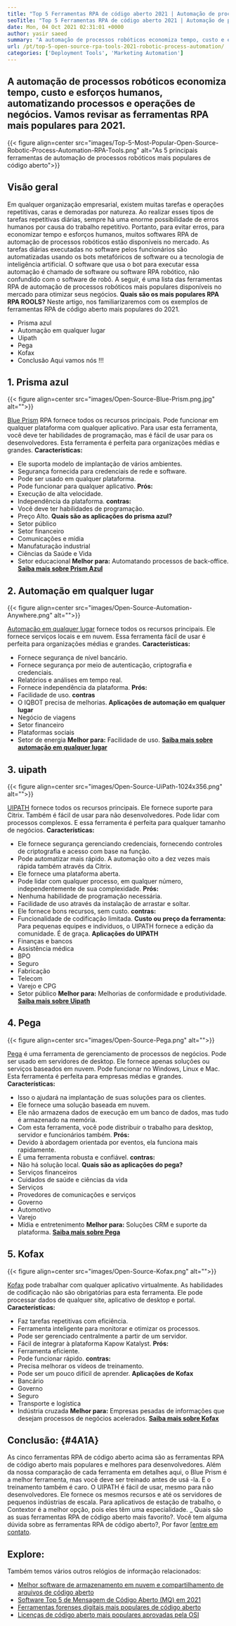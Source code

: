 ```yaml
---
title: "Top 5 Ferramentas RPA de código aberto 2021 | Automação de processo robótico" 
seoTitle: "Top 5 Ferramentas RPA de código aberto 2021 | Automação de processo robótico" 
date: Mon, 04 Oct 2021 02:31:01 +0000
author: yasir saeed
summary: "A automação de processos robóticos economiza tempo, custo e esforços humanos, automatizando processos e operações de negócios. Vamos revisar as ferramentas RPA mais populares para 2021." 
url: /pt/top-5-open-source-rpa-tools-2021-robotic-process-automation/
categories: ['Deployment Tools', 'Marketing Automation']
---
```


## A automação de processos robóticos economiza tempo, custo e esforços humanos, automatizando processos e operações de negócios. Vamos revisar as ferramentas RPA mais populares para 2021.

{{< figure align=center src="images/Top-5-Most-Popular-Open-Source-Robotic-Process-Automation-RPA-Tools.png" alt="As 5 principais ferramentas de automação de processos robóticos mais populares de código aberto">}}


## **Visão geral**
Em qualquer organização empresarial, existem muitas tarefas e operações repetitivas, caras e demoradas por natureza. Ao realizar esses tipos de tarefas repetitivas diárias, sempre há uma enorme possibilidade de erros humanos por causa do trabalho repetitivo. Portanto, para evitar erros, para economizar tempo e esforços humanos, muitos softwares RPA de automação de processos robóticos estão disponíveis no mercado.
As tarefas diárias executadas no software pelos funcionários são automatizadas usando os bots metafóricos de software ou a tecnologia de inteligência artificial. O software que usa o bot para executar essa automação é chamado de software ou software RPA robótico, não confundido com o software de robô. A seguir, é uma lista das ferramentas RPA de automação de processos robóticos mais populares disponíveis no mercado para otimizar seus negócios.
**Quais são os mais populares RPA RPA ROOLS?**  Neste artigo, nos familiarizaremos com os exemplos de ferramentas RPA de código aberto mais populares do 2021.
  * Prisma azul
  * Automação em qualquer lugar
  * Uipath
  * Pega
  * Kofax
  * Conclusão
Aqui vamos nós !!!

## 1. Prisma azul

{{< figure align=center src="images/Open-Source-Blue-Prism.png.jpg" alt="">}}

[Blue Prism][1] RPA fornece todos os recursos principais. Pode funcionar em qualquer plataforma com qualquer aplicativo. Para usar esta ferramenta, você deve ter habilidades de programação, mas é fácil de usar para os desenvolvedores. Esta ferramenta é perfeita para organizações médias e grandes.
**Características:**
  * Ele suporta modelo de implantação de vários ambientes.
  * Segurança fornecida para credenciais de rede e software.
  * Pode ser usado em qualquer plataforma.
  * Pode funcionar para qualquer aplicativo.
**Prós:** 
  * Execução de alta velocidade.
  * Independência da plataforma.
**contras:** 
  * Você deve ter habilidades de programação.
  * Preço Alto.
**Quais são as aplicações do prisma azul?** 
  * Setor público
  * Setor financeiro
  * Comunicações e mídia
  * Manufaturação industrial
  * Ciências da Saúde e Vida
  * Setor educacional
**Melhor para:**  Automatando processos de back-office.
**[Saiba mais sobre Prism Azul][1]** 

## 2. Automação em qualquer lugar

{{< figure align=center src="images/Open-Source-Automation-Anywhere.png" alt="">}}

[Automação em qualquer lugar][2] fornece todos os recursos principais. Ele fornece serviços locais e em nuvem. Essa ferramenta fácil de usar é perfeita para organizações médias e grandes.
**Características:**
  * Fornece segurança de nível bancário.
  * Fornece segurança por meio de autenticação, criptografia e credenciais.
  * Relatórios e análises em tempo real.
  * Fornece independência da plataforma.
**Prós:** 
  * Facilidade de uso.
**contras** 
  * O IQBOT precisa de melhorias.
**Aplicações de automação em qualquer lugar** 
  * Negócio de viagens
  * Setor financeiro
  * Plataformas sociais
  * Setor de energia
**Melhor para:**  Facilidade de uso.
**[Saiba mais sobre automação em qualquer lugar][2]** 

## 3. uipath

{{< figure align=center src="images/Open-Source-UiPath-1024x356.png" alt="">}}

[UIPATH][3] fornece todos os recursos principais. Ele fornece suporte para Citrix. Também é fácil de usar para não desenvolvedores. Pode lidar com processos complexos. E essa ferramenta é perfeita para qualquer tamanho de negócios.
**Características:**
  * Ele fornece segurança gerenciando credenciais, fornecendo controles de criptografia e acesso com base na função.
  * Pode automatizar mais rápido. A automação oito a dez vezes mais rápida também através da Citrix.
  * Ele fornece uma plataforma aberta.
  * Pode lidar com qualquer processo, em qualquer número, independentemente de sua complexidade.
**Prós:** 
  * Nenhuma habilidade de programação necessária.
  * Facilidade de uso através da instalação de arrastar e soltar.
  * Ele fornece bons recursos, sem custo.
**contras:** 
  * Funcionalidade de codificação limitada.
**Custo ou preço da ferramenta:** 
Para pequenas equipes e indivíduos, o UIPATH fornece a edição da comunidade. É de graça.
**Aplicações do UIPATH** 
  * Finanças e bancos
  * Assistência médica
  * BPO
  * Seguro
  * Fabricação
  * Telecom
  * Varejo e CPG
  * Setor público
**Melhor para:**  Melhorias de conformidade e produtividade.
**[Saiba mais sobre Uipath][3]** 

## 4. Pega

{{< figure align=center src="images/Open-Source-Pega.png" alt="">}}

[Pega][4] é uma ferramenta de gerenciamento de processos de negócios. Pode ser usado em servidores de desktop. Ele fornece apenas soluções ou serviços baseados em nuvem. Pode funcionar no Windows, Linux e Mac. Esta ferramenta é perfeita para empresas médias e grandes.
**Características:**
  * Isso o ajudará na implantação de suas soluções para os clientes.
  * Ele fornece uma solução baseada em nuvem.
  * Ele não armazena dados de execução em um banco de dados, mas tudo é armazenado na memória.
  * Com esta ferramenta, você pode distribuir o trabalho para desktop, servidor e funcionários também.
**Prós:** 
  * Devido à abordagem orientada por eventos, ela funciona mais rapidamente.
  * É uma ferramenta robusta e confiável.
**contras:** 
  * Não há solução local.
**Quais são as aplicações do pega?** 
  * Serviços financeiros
  * Cuidados de saúde e ciências da vida
  * Serviços
  * Provedores de comunicações e serviços
  * Governo
  * Automotivo
  * Varejo
  * Mídia e entretenimento
**Melhor para:**  Soluções CRM e suporte da plataforma.
**[Saiba mais sobre Pega][4]** 

## 5. Kofax

{{< figure align=center src="images/Open-Source-Kofax.png" alt="">}}

[Kofax][5] pode trabalhar com qualquer aplicativo virtualmente. As habilidades de codificação não são obrigatórias para esta ferramenta. Ele pode processar dados de qualquer site, aplicativo de desktop e portal.
**Características:**
  * Faz tarefas repetitivas com eficiência.
  * Ferramenta inteligente para monitorar e otimizar os processos.
  * Pode ser gerenciado centralmente a partir de um servidor.
  * Fácil de integrar à plataforma Kapow Katalyst.
**Prós:** 
  * Ferramenta eficiente.
  * Pode funcionar rápido.
**contras:** 
  * Precisa melhorar os vídeos de treinamento.
  * Pode ser um pouco difícil de aprender.
**Aplicações de Kofax** 
  * Bancário
  * Governo
  * Seguro
  * Transporte e logística
  * Indústria cruzada
**Melhor para:**  Empresas pesadas de informações que desejam processos de negócios acelerados.
**[Saiba mais sobre Kofax][5]** 

## **Conclusão:** {#4A1A}
As cinco ferramentas RPA de código aberto acima são as ferramentas RPA de código aberto mais populares e melhores para desenvolvedores. Além da nossa comparação de cada ferramenta em detalhes aqui, o Blue Prism é a melhor ferramenta, mas você deve ser treinado antes de usá -la. E o treinamento também é caro. O UIPATH é fácil de usar, mesmo para não desenvolvedores. Ele fornece os mesmos recursos e até os servidores de pequenos indústrias de escala. Para aplicativos de estação de trabalho, o Contextor é a melhor opção, pois eles têm uma especialidade.
_ Quais são as suas ferramentas RPA de código aberto mais favorito?. Você tem alguma dúvida sobre as ferramentas RPA de código aberto?, Por favor [[entre em contato][6].

## Explore:
Também temos vários outros relógios de informação relacionados:
  * [Melhor software de armazenamento em nuvem e compartilhamento de arquivos de código aberto][7]
  * [Software Top 5 de Mensagem de Código Aberto (MQ) em 2021][8]
  * [Ferramentas forenses digitais mais populares de código aberto][9]
  * [Licenças de código aberto mais populares aprovadas pela OSI][10]

  
[1]: https://www.blueprism.com/
[2]: https://www.automationanywhere.com/
[3]: https://www.uipath.com/
[4]: https://www.pega.com/
[5]: https://www.kofax.com/
[6]: mailto:yasir.saeed@aspose.com
[7]: https://products.containerize.com/backup-and-sync/
[8]: https://blog.containerize.com/message-queue-software/top-5-open-source-message-queue-software-in-2021/
[9]: https://blog.containerize.com/digital-forensic-tools/top-5-open-source-digital-forensic-tools-in-2021/
[10]: https://blog.containerize.com/licenses-standards/top-5-most-popular-osi-approved-open-source-licenses-of-2021/
